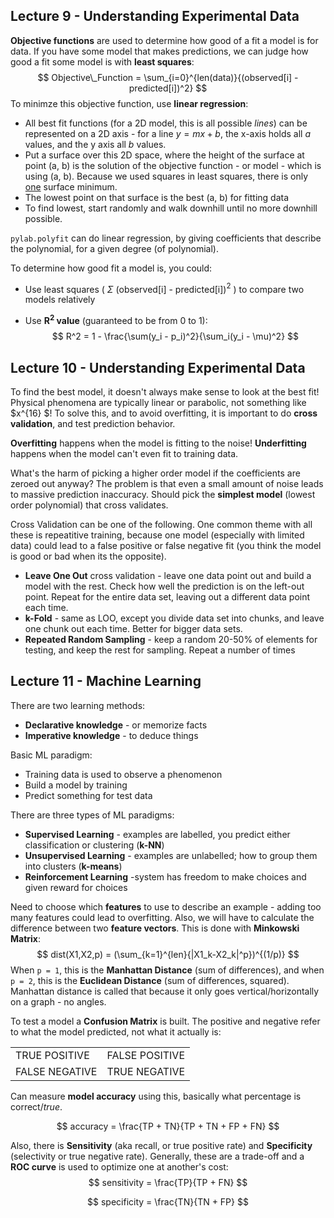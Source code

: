 ## Lecture 9 - Understanding Experimental Data

**Objective functions** are used to determine how good of a fit a model is for data. If you have some model that makes predictions, we can judge how good a fit some model is with **least squares**:
$$
Objective\_Function = \sum_{i=0}^{len(data)}{(observed[i] - predicted[i])^2}
$$
To minimze this objective function, use **linear regression**:

- All best fit functions (for a 2D model, this is all possible *lines*) can be represented on a 2D axis - for a line $y = mx + b$, the x-axis holds all *a* values, and the y axis all *b* values.
- Put a surface over this 2D space, where the height of the surface at point (a, b) is the solution of the objective function - or model - which is using (a, b). Because we used squares in least squares, there is only <u>one</u> surface minimum.
- The lowest point on that surface is the best (a, b) for fitting data
- To find lowest, start randomly and walk downhill until no more downhill possible.

`pylab.polyfit` can do linear regression, by giving coefficients that describe the polynomial, for a given degree (of polynomial).

To determine how good  fit a model is, you could:

- Use least squares ( $\Sigma$ (observed[i] - predicted[i])$^2$ ) to compare two models relatively

- Use **R$^2$ value** (guaranteed to be from 0 to 1):
  $$
  R^2 = 1 - \frac{\sum(y_i - p_i)^2}{\sum_i(y_i - \mu)^2}
  $$
  

## Lecture 10 - Understanding Experimental Data

To find the best model, it doesn't always make sense to look at the best fit! Physical phenomena are typically linear or parabolic, not something like $x^{16} $! To solve this, and to avoid overfitting, it is important to do **cross validation**, and test prediction behavior.

**Overfitting** happens when the model is fitting to the noise! **Underfitting** happens when the model can't even fit to training data.

What's the harm of picking a higher order model if the coefficients are zeroed out anyway? The problem is that even a small amount of noise leads to massive prediction inaccuracy. Should pick the **simplest model** (lowest order polynomial) that cross validates.

Cross Validation can be one of the following. One common theme with all these is repeatitive training, because one model (especially with limited data) could lead to a false positive or false negative fit (you think the model is good or bad when its the opposite).

- **Leave One Out** cross validation - leave one data point out and build a model with the rest. Check how well the prediction is on the left-out point. Repeat for the entire data set, leaving out a different data point each time.
- **k-Fold** - same as LOO, except you divide data set into chunks, and leave one chunk out each time. Better for bigger data sets.
- **Repeated Random Sampling** - keep a random 20-50% of elements for testing, and keep the rest for sampling. Repeat a number of times

## Lecture 11 - Machine Learning

There are two learning methods:

- **Declarative knowledge** - or memorize facts
- **Imperative knowledge** - to deduce things

Basic ML paradigm:

- Training data is used to observe a phenomenon
- Build a model by training
- Predict something for test data

There are three types of ML paradigms:

- **Supervised Learning** - examples are labelled, you predict either classification or clustering (**k-NN**)
- **Unsupervised Learning** - examples are unlabelled; how to group them into clusters (**k-means**)
- **Reinforcement Learning** -system has freedom to make choices and given reward for choices

Need to choose which **features** to use to describe an example - adding too many features could lead to overfitting. Also, we will have to calculate the difference between two **feature vectors**. This is done with **Minkowski Matrix**:
$$
dist(X1,X2,p) = (\sum_{k=1}^{len}{|X1_k-X2_k|^p})^{(1/p)}
$$
When `p = 1`, this is the **Manhattan Distance** (sum of differences), and when `p = 2`, this is the **Euclidean Distance** (sum of differences, squared). Manhattan distance is called that because it only goes vertical/horizontally on a graph - no angles.

To test a model a **Confusion Matrix** is built. The positive and negative refer to what the model predicted, not what it actually is:

|                |                |
| -------------- | -------------- |
| TRUE POSITIVE  | FALSE POSITIVE |
| FALSE NEGATIVE | TRUE NEGATIVE  |

Can measure **model accuracy** using this, basically what percentage is correct/*true*.


$$
accuracy = \frac{TP + TN}{TP + TN + FP + FN}
$$


Also, there is **Sensitivity** (aka recall, or true positive rate) and **Specificity** (selectivity or true negative rate). Generally, these are a trade-off and a **ROC curve** is used to optimize one at another's cost:
$$
sensitivity = \frac{TP}{TP + FN}
$$

$$
specificity = \frac{TN}{TN + FP}
$$





